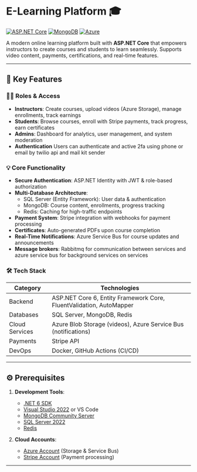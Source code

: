 # E-Learning Platform 🎓

[![ASP.NET Core](https://img.shields.io/badge/ASP.NET_Core-6.0+-blue.svg)](https://dotnet.microsoft.com/)
[![MongoDB](https://img.shields.io/badge/MongoDB-7.0+-green.svg)](https://www.mongodb.com/)
[![Azure](https://img.shields.io/badge/Azure_Storage-%230078D4.svg?logo=microsoft-azure)](https://azure.microsoft.com/)

A modern online learning platform built with **ASP.NET Core** that empowers instructors to create courses and students to learn seamlessly. Supports video content, payments, certifications, and real-time features.

---

## 🚀 Key Features

### 👩🏫 Roles & Access
- **Instructors**: Create courses, upload videos (Azure Storage), manage enrollments, track earnings
- **Students**: Browse courses, enroll with Stripe payments, track progress, earn certificates
- **Admins**: Dashboard for analytics, user management, and system moderation
- **Authentication** Users can authenticate and active 2fa using phone or email by twilio api and mail kit sender

### 💡 Core Functionality
- **Secure Authentication**: ASP.NET Identity with JWT & role-based authorization
- **Multi-Database Architecture**:
  - SQL Server (Entity Framework): User data & authentication
  - MongoDB: Course content, enrollments, progress tracking
  - Redis: Caching for high-traffic endpoints
- **Payment System**: Stripe integration with webhooks for payment processing
- **Certificates**: Auto-generated PDFs upon course completion
- **Real-Time Notifications**: Azure Service Bus for course updates and announcements
- **Message brokers**: Rabbitmq for communication between services and azure service bus for background services on services

### 🛠️ Tech Stack
| Category          | Technologies                                                                 |
|-------------------|------------------------------------------------------------------------------|
| Backend           | ASP.NET Core 6, Entity Framework Core, FluentValidation, AutoMapper         |
| Databases         | SQL Server, MongoDB, Redis                                                   |
| Cloud Services    | Azure Blob Storage (videos), Azure Service Bus (notifications)              |
| Payments          | Stripe API                                                                   |
| DevOps            | Docker, GitHub Actions (CI/CD)                                              |

---

## ⚙️ Prerequisites

1. **Development Tools**:
   - [.NET 6 SDK](https://dotnet.microsoft.com/download)
   - [Visual Studio 2022](https://visualstudio.microsoft.com/) or VS Code
   - [MongoDB Community Server](https://www.mongodb.com/try/download/community)
   - [SQL Server 2022](https://www.microsoft.com/en-us/sql-server/sql-server-downloads)
   - [Redis](https://redis.io/download)

2. **Cloud Accounts**:
   - [Azure Account](https://azure.microsoft.com/) (Storage & Service Bus)
   - [Stripe Account](https://stripe.com/) (Payment processing)

---
